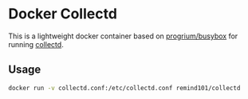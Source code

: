 # Docker Collectd

This is a lightweight docker container based on [progrium/busybox](https://github.com/progrium/busybox)
for running [collectd](https://collectd.org/).

## Usage

```bash
docker run -v collectd.conf:/etc/collectd.conf remind101/collectd 
```
